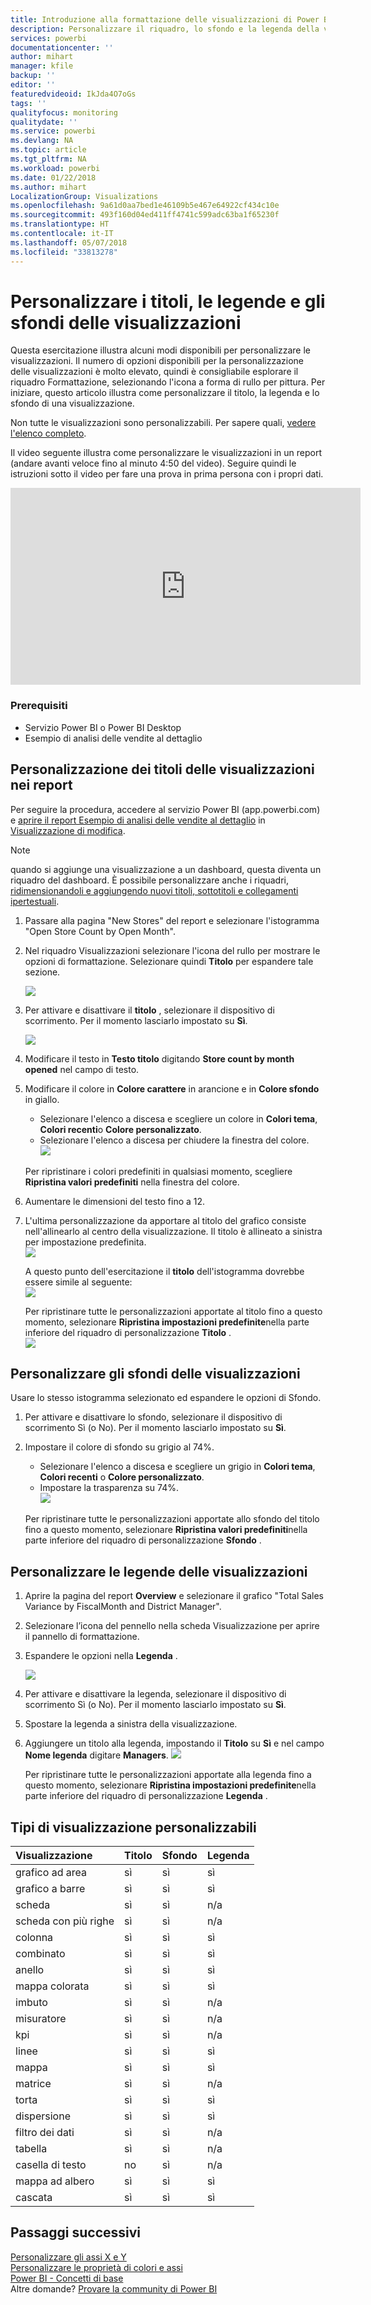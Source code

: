 ```yaml
---
title: Introduzione alla formattazione delle visualizzazioni di Power BI
description: Personalizzare il riquadro, lo sfondo e la legenda della visualizzazione
services: powerbi
documentationcenter: ''
author: mihart
manager: kfile
backup: ''
editor: ''
featuredvideoid: IkJda4O7oGs
tags: ''
qualityfocus: monitoring
qualitydate: ''
ms.service: powerbi
ms.devlang: NA
ms.topic: article
ms.tgt_pltfrm: NA
ms.workload: powerbi
ms.date: 01/22/2018
ms.author: mihart
LocalizationGroup: Visualizations
ms.openlocfilehash: 9a61d0aa7bed1e46109b5e467e64922cf434c10e
ms.sourcegitcommit: 493f160d04ed411ff4741c599adc63ba1f65230f
ms.translationtype: HT
ms.contentlocale: it-IT
ms.lasthandoff: 05/07/2018
ms.locfileid: "33813278"
---
```

# <a name="customize-visualization-titles-legends-and-backgrounds"></a>Personalizzare i titoli, le legende e gli sfondi delle visualizzazioni
Questa esercitazione illustra alcuni modi disponibili per personalizzare le visualizzazioni.   Il numero di opzioni disponibili per la personalizzazione delle visualizzazioni è molto elevato, quindi è consigliabile esplorare il riquadro Formattazione, selezionando l'icona a forma di rullo per pittura.  Per iniziare, questo articolo illustra come personalizzare il titolo, la legenda e lo sfondo di una visualizzazione.  

Non tutte le visualizzazioni sono personalizzabili. Per sapere quali, [vedere l'elenco completo](#list).  

Il video seguente illustra come personalizzare le visualizzazioni in un report (andare avanti veloce fino al minuto 4:50 del video). Seguire quindi le istruzioni sotto il video per fare una prova in prima persona con i propri dati.

<iframe width="560" height="315" src="https://www.youtube.com/embed/IkJda4O7oGs" frameborder="0" allowfullscreen></iframe>

### <a name="prerequisites"></a>Prerequisiti
- Servizio Power BI o Power BI Desktop
- Esempio di analisi delle vendite al dettaglio

## <a name="customize-visualization-titles-in-reports"></a>Personalizzazione dei titoli delle visualizzazioni nei report
Per seguire la procedura, accedere al servizio Power BI (app.powerbi.com) e [aprire il report Esempio di analisi delle vendite al dettaglio](sample-datasets.md) in [Visualizzazione di modifica](service-interact-with-a-report-in-editing-view.md).

> [!NOTE]
> quando si aggiunge una visualizzazione a un dashboard, questa diventa un riquadro del dashboard.  È possibile personalizzare anche i riquadri, [ridimensionandoli e aggiungendo nuovi titoli, sottotitoli e collegamenti ipertestuali](service-dashboard-edit-tile.md).
> 
> 

1. Passare alla pagina "New Stores" del report e selezionare l'istogramma "Open Store Count by Open Month".
2. Nel riquadro Visualizzazioni selezionare l'icona del rullo per mostrare le opzioni di formattazione.  Selezionare quindi **Titolo** per espandere tale sezione.  
   
   ![](media/power-bi-visualization-customize-title-background-and-legend/power-bi-formatting-menu.png)
3. Per attivare e disattivare il  **titolo** , selezionare il dispositivo di scorrimento. Per il momento lasciarlo impostato su **Sì**.  
   
   ![](media/power-bi-visualization-customize-title-background-and-legend/onoffslider.png)
4. Modificare il testo in **Testo titolo** digitando **Store count by month opened** nel campo di testo.  
5. Modificare il colore in **Colore carattere** in arancione e in **Colore sfondo** in giallo.
   
   * Selezionare l'elenco a discesa e scegliere un colore in **Colori tema**, **Colori recenti**o **Colore personalizzato**.
   * Selezionare l'elenco a discesa per chiudere la finestra del colore.  
     ![](media/power-bi-visualization-customize-title-background-and-legend/customizecolorpicker.png)
   
   Per ripristinare i colori predefiniti in qualsiasi momento, scegliere **Ripristina valori predefiniti** nella finestra del colore.
6. Aumentare le dimensioni del testo fino a 12.
7. L'ultima personalizzazione da apportare al titolo del grafico consiste nell'allinearlo al centro della visualizzazione. Il titolo è allineato a sinistra per impostazione predefinita.  
   ![](media/power-bi-visualization-customize-title-background-and-legend/customizealign.png)
   
    A questo punto dell'esercitazione il **titolo** dell'istogramma dovrebbe essere simile al seguente:  
    ![](media/power-bi-visualization-customize-title-background-and-legend/tutorialprogress1.png)
   
    Per ripristinare tutte le personalizzazioni apportate al titolo fino a questo momento, selezionare **Ripristina impostazioni predefinite**nella parte inferiore del riquadro di personalizzazione **Titolo** .  
    ![](media/power-bi-visualization-customize-title-background-and-legend/revertall.png)

## <a name="customize-visualization-backgrounds"></a>Personalizzare gli sfondi delle visualizzazioni
Usare lo stesso istogramma selezionato ed espandere le opzioni di Sfondo.

1. Per attivare e disattivare lo sfondo, selezionare il dispositivo di scorrimento Sì (o No). Per il momento lasciarlo impostato su **Sì**.
2. Impostare il colore di sfondo su grigio al 74%.
   
   * Selezionare l'elenco a discesa e scegliere un grigio in **Colori tema**, **Colori recenti** o **Colore personalizzato**.
   * Impostare la trasparenza su 74%.   
     ![](media/power-bi-visualization-customize-title-background-and-legend/power-bi-customize-background.png)
   
   Per ripristinare tutte le personalizzazioni apportate allo sfondo del titolo fino a questo momento, selezionare **Ripristina valori predefiniti**nella parte inferiore del riquadro di personalizzazione **Sfondo** .

## <a name="customize-visualization-legends"></a>Personalizzare le legende delle visualizzazioni
1. Aprire la pagina del report **Overview** e selezionare il grafico "Total Sales Variance by FiscalMonth and District Manager".
2. Selezionare l’icona del pennello nella scheda Visualizzazione per aprire il pannello di formattazione.  
3. Espandere le opzioni nella **Legenda** .
   
      ![](media/power-bi-visualization-customize-title-background-and-legend/legend.png)
4. Per attivare e disattivare la legenda, selezionare il dispositivo di scorrimento Sì (o No). Per il momento lasciarlo impostato su **Sì**.
5. Spostare la legenda a sinistra della visualizzazione.    
6. Aggiungere un titolo alla legenda, impostando il **Titolo** su **Sì** e nel campo **Nome legenda** digitare **Managers**.
   ![](media/power-bi-visualization-customize-title-background-and-legend/legend-move.png)
   
   Per ripristinare tutte le personalizzazioni apportate alla legenda fino a questo momento, selezionare **Ripristina impostazioni predefinite**nella parte inferiore del riquadro di personalizzazione **Legenda** .

<a name="list"></a>

## <a name="visualization-types-that-can-be-customized"></a>Tipi di visualizzazione personalizzabili
| Visualizzazione | Titolo | Sfondo | Legenda |
|:--- |:--- |:--- |:--- |
| grafico ad area |sì |sì |sì |
| grafico a barre |sì |sì |sì |
| scheda |sì |sì |n/a |
| scheda con più righe |sì |sì |n/a |
| colonna |sì |sì |sì |
| combinato |sì |sì |sì |
| anello |sì |sì |sì |
| mappa colorata |sì |sì |sì |
| imbuto |sì |sì |n/a |
| misuratore |sì |sì |n/a |
| kpi |sì |sì |n/a |
| linee |sì |sì |sì |
| mappa |sì |sì |sì |
| matrice |sì |sì |n/a |
| torta |sì |sì |sì |
| dispersione |sì |sì |sì |
| filtro dei dati |sì |sì |n/a |
| tabella |sì |sì |n/a |
| casella di testo |no |sì |n/a |
| mappa ad albero |sì |sì |sì |
| cascata |sì |sì |sì |

## <a name="next-steps"></a>Passaggi successivi
[Personalizzare gli assi X e Y](power-bi-visualization-customize-x-axis-and-y-axis.md)  
[Personalizzare le proprietà di colori e assi](service-getting-started-with-color-formatting-and-axis-properties.md)  
[Power BI - Concetti di base](service-basic-concepts.md)  
Altre domande? [Provare la community di Power BI](http://community.powerbi.com/)

